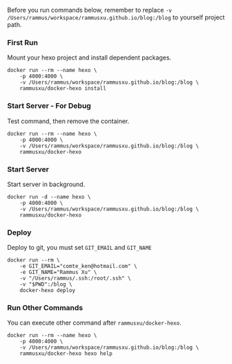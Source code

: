 Before you run commands below, remember to replace `-v /Users/rammus/workspace/rammusxu.github.io/blog:/blog` to yourself project path.

### First Run

Mount your hexo project and install dependent packages.

```
docker run --rm --name hexo \
    -p 4000:4000 \
    -v /Users/rammus/workspace/rammusxu.github.io/blog:/blog \
    rammusxu/docker-hexo install
```

### Start Server - For Debug

Test command, then remove the container.

```
docker run --rm --name hexo \
    -p 4000:4000 \
    -v /Users/rammus/workspace/rammusxu.github.io/blog:/blog \
    rammusxu/docker-hexo
```

### Start Server

Start server in background.

```
docker run -d --name hexo \
    -p 4000:4000 \
    -v /Users/rammus/workspace/rammusxu.github.io/blog:/blog \
    rammusxu/docker-hexo
```

### Deploy

Deploy to git, you must set `GIT_EMAIL` and `GIT_NAME`

```
docker run --rm \
    -e GIT_EMAIL="comte_ken@hotmail.com" \
    -e GIT_NAME="Rammus Xu" \
    -v "/Users/rammus/.ssh:/root/.ssh" \
    -v "$PWD":/blog \
    docker-hexo deploy
```

### Run Other Commands

You can execute other command after `rammusxu/docker-hexo`.

```
docker run --rm --name hexo \
    -p 4000:4000 \
    -v /Users/rammus/workspace/rammusxu.github.io/blog:/blog \
    rammusxu/docker-hexo hexo help
```

